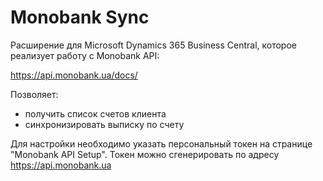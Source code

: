 # Monobank Sync

Расширение для Microsoft Dynamics 365 Business Central, которое реализует работу с Monobank API:

https://api.monobank.ua/docs/

Позволяет:
 - получить список счетов клиента
 - синхронизировать выписку по счету

Для настройки необходимо указать персональный токен на странице "Monobank API Setup". Токен можно сгенерировать по адресу https://api.monobank.ua
